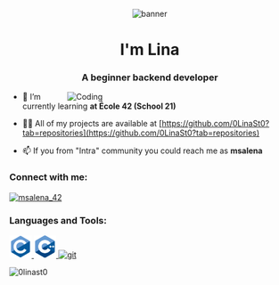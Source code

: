 <p align="center">
  <img src="https://camo.githubusercontent.com/c7349616e6995fa3b26b1a0218895bf12f1c99eef377122dd7a91b2e71dc144c/68747470733a2f2f6861636b65726e6f6f6e2e636f6d2f696d616765732f66327078333666792e676966" alt="banner"/>
</p>
<h1 align="center">I'm Lina</h1>
<h3 align="center">A beginner backend developer</h3>
<img align="right" alt="Coding" width="400" src="https://sun9-80.userapi.com/sun9-33/impf/c849224/v849224414/7d3ea/KKGzXVXmRFc.jpg?size=320x480&quality=96&sign=1a2ca59a281c31984f3dfebc2751107e&c_uniq_tag=RlHbmKXc54E1gcbQ--LBrWCOmrJA5IF4Vb147tmgKyM&type=album">

- 🌱 I’m currently learning **at École 42 (School 21)**

- 👨‍💻 All of my projects are available at [https://github.com/0LinaSt0?tab=repositories](https://github.com/0LinaSt0?tab=repositories)

- 📫 If you from "Intra" community you could reach me as **msalena**

<h3 align="left">Connect with me: </h3>
<p align="left">
<a href="http://t.me/msalena_42" target="blank"><img align="center" src="https://cdn.worldvectorlogo.com/logos/telegram-1.svg" 
alt="msalena_42" height="30" width="40" /></a>
</p>

<h3 align="left">Languages and Tools:</h3>
<p align="left"> <a href="https://www.cprogramming.com/" target="_blank" rel="noreferrer"> <img src="https://raw.githubusercontent.com/devicons/devicon/master/icons/c/c-original.svg" alt="c" width="40" height="40"/> </a> <a href="https://www.w3schools.com/cpp/" target="_blank" rel="noreferrer"> <img src="https://raw.githubusercontent.com/devicons/devicon/master/icons/cplusplus/cplusplus-original.svg" alt="cplusplus" width="40" height="40"/> </a> <a href="https://git-scm.com/" target="_blank" rel="noreferrer"> <img src="https://www.vectorlogo.zone/logos/git-scm/git-scm-icon.svg" alt="git" width="40" height="40"/> </a> </p>

<p><img align="left" src="https://github-readme-stats.vercel.app/api/top-langs?username=0linast0&show_icons=true&locale=en&layout=compact" alt="0linast0" /></p>
